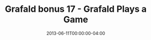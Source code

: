 ---
title: "Grafald bonus 17 - Grafald Plays a Game"
type: "image"
date: 2013-06-11T00:00:00-04:00
draft: false
categories: ["Projects"]
image_path: "../img/2013/bonus_17.png"
alt_text: ""
---
